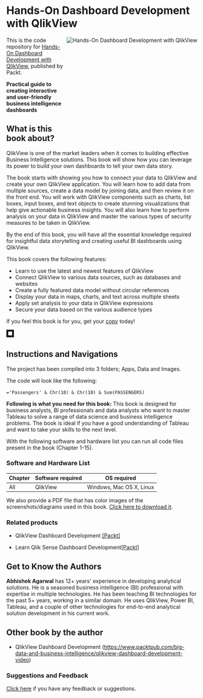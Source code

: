 # Hands-On Dashboard Development with QlikView


<a href="https://www.packtpub.com/big-data-and-business-intelligence/hands-dashboard-development-qlikview"><img src="https://prod.packtpub.com/media/catalog/product/cache/06984bbd7440c034ee95b696f0e419b4/c/o/cover_31.png" alt="Hands-On Dashboard Development with QlikView" height="256px" align="right"></a>

This is the code repository for [Hands-On Dashboard Development with QlikView](https://prod.packtpub.com/in/big-data-and-business-intelligence/hands-dashboard-development-qlikview), published by Packt.

**Practical guide to creating interactive and user-friendly business intelligence dashboards**

## What is this book about?
QlikView is one of the market leaders when it comes to building effective Business Intelligence solutions. This book will show how you can leverage its power to build your own dashboards to tell your own data story.

The book starts with showing you how to connect your data to QlikView and create your own QlikView application. You will learn how to add data from multiple sources, create a data model by joining data, and then review it on the front end. You will work with QlikView components such as charts, list boxes, input boxes, and text objects to create stunning visualizations that help give actionable business insights. You will also learn how to perform analysis on your data in QlikView and master the various types of security measures to be taken in QlikView.

By the end of this book, you will have all the essential knowledge required for insightful data storytelling and creating useful BI dashboards using QlikView.

This book covers the following features:
* Learn to use the latest and newest features of QlikView
* Connect QlikView to various data sources, such as databases and websites
* Create a fully featured data model without circular references
* Display your data in maps, charts, and text across multiple sheets
* Apply set analysis to your data in QlikView expressions
* Secure your data based on the various audience types

If you feel this book is for you, get your [copy](https://www.amazon.com/Dashboard-Development-QlikView-Abhishek-Agarwal/dp/1838646116) today!

<a href="https://www.packtpub.com/?utm_source=github&utm_medium=banner&utm_campaign=GitHubBanner"><img src="https://raw.githubusercontent.com/PacktPublishing/GitHub/master/GitHub.png" 
alt="https://www.packtpub.com/" border="5" /></a>


## Instructions and Navigations
The project has been compiled into 3 folders; Apps, Data and Images.

The code will look like the following:
```
='Passengers' & Chr(10) & Chr(10) & Sum(PASSENGERS)
```

**Following is what you need for this book:**
This book is designed for business analysts, BI professionals and data analysts who want to master Tableau to solve a range of data science and business intelligence problems. The book is ideal if you have a good understanding of Tableau and want to take your skills to the next level.

With the following software and hardware list you can run all code files present in the book (Chapter 1-15).

### Software and Hardware List

| Chapter  | Software required                   | OS required                        |
| -------- | ------------------------------------| -----------------------------------|
|      All |  QlikView                           | Windows, Mac OS X, Linux           |


We also provide a PDF file that has color images of the screenshots/diagrams used in this book. [Click here to download it](http://www.packtpub.com/sites/default/files/downloads/9781838646110_ColorImages.pdf).



### Related products <Other books you may enjoy>
* QlikView Dashboard Development  [[Packt]](https://www.packtpub.com/big-data-and-business-intelligence/qlikview-dashboard-development-video)

* Learn Qlik Sense Dashboard Development[[Packt]](https://www.packtpub.com/big-data-and-business-intelligence/learn-qlik-sense-dashboard-development-video)

## Get to Know the Authors
**Abhishek Agarwal** has 12+ years' experience in developing analytical solutions. He is a seasoned business intelligence (BI) professional with expertise in multiple technologies. He has been teaching BI technologies for the past 5+ years, working in a similar domain. He uses QlikView, Power BI, Tableau, and a couple of other technologies for end-to-end analytical solution development in his current work.

## Other book by the author
* QlikView Dashboard Development (https://www.packtpub.com/big-data-and-business-intelligence/qlikview-dashboard-development-video)

### Suggestions and Feedback
[Click here](https://docs.google.com/forms/d/e/1FAIpQLSdy7dATC6QmEL81FIUuymZ0Wy9vH1jHkvpY57OiMeKGqib_Ow/viewform) if you have any feedback or suggestions.
